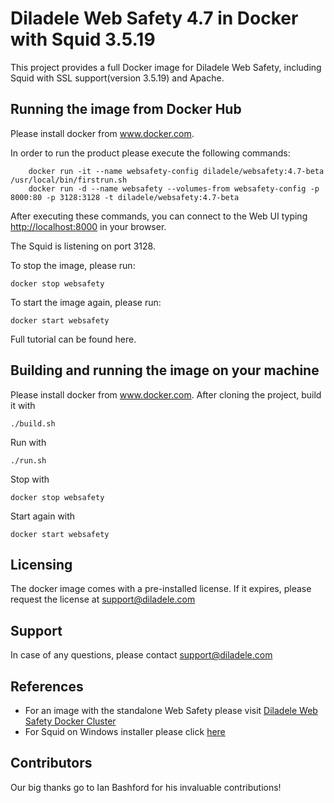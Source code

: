 Diladele Web Safety 4.7 in Docker with Squid 3.5.19
=============================================

This project provides a full Docker image for Diladele Web Safety, including Squid with SSL support(version 3.5.19) and Apache.

Running the image from Docker Hub
---
Please install docker from www.docker.com.

In order to run the product please execute the following commands:
```
    docker run -it --name websafety-config diladele/websafety:4.7-beta /usr/local/bin/firstrun.sh
    docker run -d --name websafety --volumes-from websafety-config -p 8000:80 -p 3128:3128 -t diladele/websafety:4.7-beta
```
After executing these commands, you can connect to the Web UI typing [http://localhost:8000](http://localhost:8000) in your browser.

The Squid is listening on port 3128. 

To stop the image, please run:

    docker stop websafety

To start the image again, please run:

    docker start websafety

Full tutorial can be found here.

Building and running the image on your machine
---
Please install docker from www.docker.com.
After cloning the project, build it with

    ./build.sh

Run with

    ./run.sh

Stop with

    docker stop websafety

Start again with

    docker start websafety


Licensing
---
The docker image comes with a pre-installed license. If it expires, please request the license at support@diladele.com

Support
---
In case of any questions, please contact support@diladele.com

References
---
* For an image with the standalone Web Safety please visit [Diladele Web Safety Docker Cluster](https://github.com/diladele/docker-cluster)
* For Squid on Windows installer please click [here](https://github.com/diladele/squid3-windows)

Contributors
---
Our big thanks go to Ian Bashford for his invaluable contributions!
